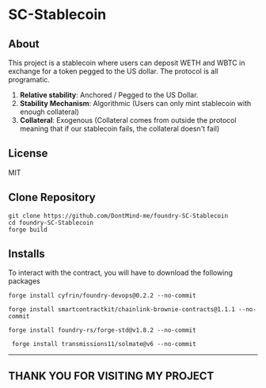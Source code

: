 # SC-Stablecoin

## About

This project is a stablecoin where users can deposit WETH and WBTC in exchange for a token pegged to the US dollar. The protocol is all programatic.

1. **Relative stability**: Anchored / Pegged to the US Dollar. 
2. **Stability Mechanism**: Algorithmic (Users can only mint stablecoin with enough collateral)
3. **Collateral**: Exogenous (Collateral comes from outside the protocol meaning that if our stablecoin fails, the collateral doesn't fail)

## License

MIT

## Clone Repository 

```
git clone https://github.com/DontMind-me/foundry-SC-Stablecoin
cd foundry-SC-Stablecoin
forge build
```

## Installs

To interact with the contract, you will have to download the following packages 

```
forge install cyfrin/foundry-devops@0.2.2 --no-commit
```

```
forge install smartcontractkit/chainlink-brownie-contracts@1.1.1 --no-commit
```

```
forge install foundry-rs/forge-std@v1.8.2 --no-commit
```

```
 forge install transmissions11/solmate@v6 --no-commit
```

--------------------------------------------------------------------------------------

## THANK YOU FOR VISITING MY PROJECT
